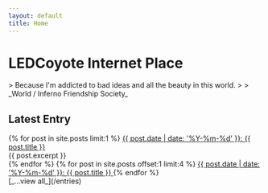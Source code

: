 ```yaml
---
layout: default
title: Home
---
```


<h1 class="page-title">LEDCoyote Internet Place</h1>
> Because I'm addicted to bad ideas and all the beauty in this world.
>
> _World / Inferno Friendship Society_

## Latest Entry
<div class="home-blog-list">
{% for post in site.posts limit:1 %}
<a class="home-post-link" href="{{ post.url }}">
  {{ post.date | date: '%Y-%m-%d' }}: {{ post.title }}
</a>
<div class="home-excerpt">
  {{ post.excerpt }}
</div>
{% endfor %}
{% for post in site.posts offset:1 limit:4 %}
<a class="home-post-link" href="{{ post.url }}">
  {{ post.date | date: '%Y-%m-%d' }}: {{ post.title }}
</a>
{% endfor %}
</div>
[_...view all_](/entries)

<!--
### Essays
-->

<!--
### Stories & Poems
-->